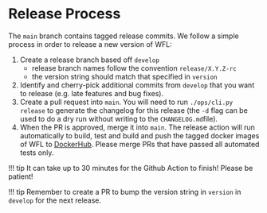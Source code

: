 # Release Process

The `main` branch contains tagged release commits. We follow a simple process
in order to release a new version of WFL:

1. Create a release branch based off `develop`
   - release branch names follow the convention `release/X.Y.Z-rc`
   - the version string should match that specified in `version`
2. Identify and cherry-pick additional commits from `develop` that you want
   to release (e.g. late features and bug fixes).
3. Create a pull request into `main`. You will need to run
   `./ops/cli.py release` to generate the changelog for this release (the `-d`
   flag can be used to do a dry run without writing to the `CHANGELOG.md`file).
5. When the PR is approved, merge it into `main`. The release action will run
   automatically to build, test and build and push the tagged docker images of
   WFL to [DockerHub](https://hub.docker.com/repository/docker/broadinstitute/workflow-launcher-api).
   Please merge PRs that have passed all automated tests only.

!!! tip
    It can take up to 30 minutes for the Github Action to finish! Please be 
    patient!

!!! tip
    Remember to create a PR to bump the version string in `version` in
    `develop` for the next release.
